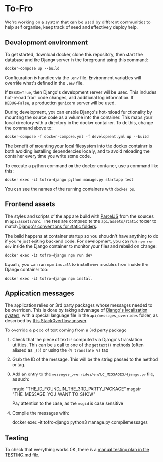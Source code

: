 # To-Fro

We're working on a system that can be used by different communities to help self organise, keep track of need and effectively deploy help.

## Development environment

To get started, download docker, clone this repository, then start the database and the Django server in the foreground using this command:

    docker-compose up --build

Configuration is handled via the `.env` file. Environment variables will override what's defined in the `.env` file.

If `DEBUG=True`, then Django's development server will be used. This includes hot-reload from code changes, and additional log information. If `DEBUG=False`, a production `gunicorn` server will be used.

During development, you can enable Django's hot-reload functionality by mounting the source code as a volume into the container. This maps your local directory with a directory in the docker container. To do this, change the command above to:

    docker-compose -f docker-compose.yml -f development.yml up --build

The benefit of mounting your local filesystem into the docker container is both avoiding installing dependencies locally, and to avoid reloading the container every time you write some code.

To execute a python command on the docker container, use a command like this:

    docker exec -it tofro-django python manage.py startapp test

You can see the names of the running containers with `docker ps`.

## Frontend assets

The styles and scripts of the app are build with [ParcelJS](https://parceljs.org/) from the sources in `api/assets/src`. The files are compiled to the `api/assets/static` folder to match [Django's conventions for static folders](https://docs.djangoproject.com/en/3.0/howto/static-files/#configuring-static-files).

The build happens at container startup so you shouldn't have anything to do if you're just editing backend code. For development, you can run `npm run dev` inside the Django container to monitor your files and rebuild on change:

    docker exec -it tofro-django npm run dev

Equally, you can run `npm install` to install new modules from inside the Django container too:

    docker exec -it tofro-django npm install

## Application messages

The application relies on 3rd party packages whose messages needed to be overriden. This is done by taking advantage of [Django's localization system](https://docs.djangoproject.com/en/3.0/topics/i18n/translation/#localization-how-to-create-language-files), with a special language file in the `api/messages_overrides` folder, as described by [this StackOverflow answer](https://stackoverflow.com/a/41945558).

To override a piece of text coming from a 3rd party package:

1. Check that the piece of text is computed via Django's translation utilities. This can be a call to one of the `gettext()` methods (often aliased as `_()`) or using the `{% translate %}` tag.
2. Grab the ID of the message. This will be the string passed to the method or tag.
3. Add an entry to the `messages_overrides/en/LC_MESSAGES/django.po` file, as such:

    msgid "THE_ID_FOUND_IN_THE_3RD_PARTY_PACKAGE"
    msgstr "THE_MESSAGE_YOU_WANT_TO_SHOW"

    Pay attention to the case, as the `msgid` is case sensitive
4. Compile the messages with:

    docker exec -it tofro-django python3 manage.py compilemessages

## Testing

To check that everything works OK, there is a [manual testing plan in the TESTING.md](./TESTING.md) file.
